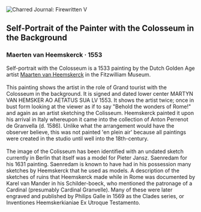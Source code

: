 <div class="artwork-of-the-day">
  <div class="container">
    <div class="img-wrapper">
      <img
        src="https://uploads1.wikiart.org/images/maerten-van-heemskerck/self-portrait-of-the-painter-with-the-colosseum-in-the-background-1553.jpg!Large.jpg"
        alt="Charred Journal: Firewritten V" />
    </div>
    <div class="artwork-detail">
      <div class="artwork-origin"> 
        <h2 class="artwork-name">Self-Portrait of the Painter with the Colosseum in the Background</h2>
        <h3 class="artist">
          Maerten van Heemskerck
                    ·  1553
        </h3>
      </div>
      <p class="description">
        <span class="artwork-description-text ng-binding" ng-bind-html="viewModel.ArtworkOfTheDay.Description | unsafe">Self-portrait with the Colosseum is a 1533 painting by the Dutch Golden Age artist <a target="_blank" href="/en/maerten-van-heemskerck">Maarten van Heemskerck</a> in the Fitzwilliam Museum.
<br>
<br>This painting shows the artist in the role of Grand tourist with the Colosseum in the background. It is signed and dated lower center MARTYN VAN HEMSKER AO AETATUS SUA LV 1553. It shows the artist twice; once in bust form looking at the viewer as if to say "Behold the wonders of Rome!" and again as an artist sketching the Colisseum. Heemskerck painted it upon his arrival in Italy whereupon it came into the collection of Anton Perrenot de Granvella (d. 1586). Unlike what the arrangement would have the observer believe, this was not painted 'en plein air' because all paintings were created in the studio until well into the 18th-century.
<br>
<br>The image of the Colisseum has been identified with an undated sketch currently in Berlin that itself was a model for Pieter Jansz. Saenredam for his 1631 painting. Saenredam is known to have had in his possession many sketches by Heemskerck that he used as models. A description of the sketches of ruins that Heemskerck made while in Rome was documented by Karel van Mander in his Schilder-boeck, who mentioned the patronage of a Cardinal (presumably Cardinal Granvelle). Many of these were later engraved and published by Philips Galle in 1569 as the Clades series, or Inventiones Heemskerkianiae Ex Utroque Testamento.</span>
                        <div class="text-shadow-container" ng-show="showShadow" style=""></div>
      </p>
    </div>
  </div>

</div>
